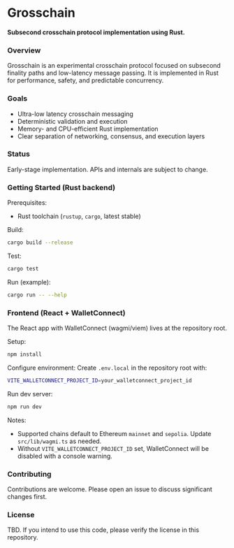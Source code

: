 # Grosschain

**Subsecond crosschain protocol implementation using Rust.**

### Overview

Grosschain is an experimental crosschain protocol focused on subsecond finality paths and low-latency message passing. It is implemented in Rust for performance, safety, and predictable concurrency.

### Goals

- Ultra-low latency crosschain messaging
- Deterministic validation and execution
- Memory- and CPU-efficient Rust implementation
- Clear separation of networking, consensus, and execution layers

### Status

Early-stage implementation. APIs and internals are subject to change.

### Getting Started (Rust backend)

Prerequisites:
- Rust toolchain (`rustup`, `cargo`, latest stable)

Build:
```bash
cargo build --release
```

Test:
```bash
cargo test
```

Run (example):
```bash
cargo run -- --help
```

### Frontend (React + WalletConnect)

The React app with WalletConnect (wagmi/viem) lives at the repository root.

Setup:
```bash
npm install
```

Configure environment:
Create `.env.local` in the repository root with:
```bash
VITE_WALLETCONNECT_PROJECT_ID=your_walletconnect_project_id
```

Run dev server:
```bash
npm run dev
```

Notes:
- Supported chains default to Ethereum `mainnet` and `sepolia`. Update `src/lib/wagmi.ts` as needed.
- Without `VITE_WALLETCONNECT_PROJECT_ID` set, WalletConnect will be disabled with a console warning.

### Contributing

Contributions are welcome. Please open an issue to discuss significant changes first.

### License

TBD. If you intend to use this code, please verify the license in this repository.

